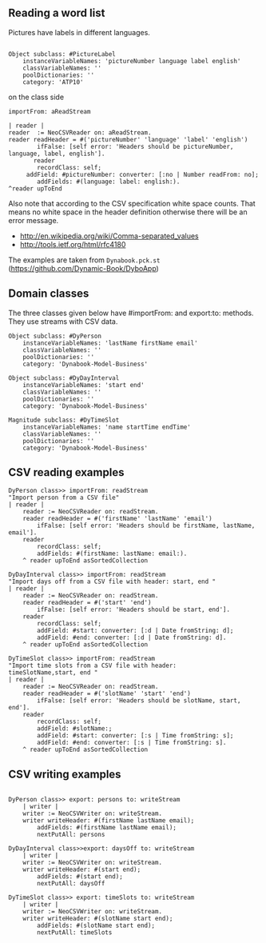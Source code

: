 ## Reading a word list

Pictures have labels in different languages.

````Smalltalk

Object subclass: #PictureLabel
	instanceVariableNames: 'pictureNumber language label english'
	classVariableNames: ''
	poolDictionaries: ''
	category: 'ATP10'
````



on the class side

````Smalltalk
importFrom: aReadStream

| reader |
reader  := NeoCSVReader on: aReadStream.
reader readHeader = #('pictureNumber' 'language' 'label' 'english')
        ifFalse: [self error: 'Headers should be pictureNumber, language, label, english'].
       reader
        recordClass: self;
	 addField: #pictureNumber: converter: [:no | Number readFrom: no];
        addFields: #(language: label: english:).
^reader upToEnd 

````

Also note that according to the CSV specification white space counts. That means no white  space in the header definition otherwise there will be an error message.

- <http://en.wikipedia.org/wiki/Comma-separated_values>
- <http://tools.ietf.org/html/rfc4180>


The examples are taken from ``Dynabook.pck.st`` (https://github.com/Dynamic-Book/DyboApp)

## Domain classes 
The three classes given below have  #importFrom: and export:to: methods. They use streams with CSV data.

````Smalltalk
Object subclass: #DyPerson
	instanceVariableNames: 'lastName firstName email'
	classVariableNames: ''
	poolDictionaries: ''
	category: 'Dynabook-Model-Business'
````

````Smalltalk
Object subclass: #DyDayInterval
	instanceVariableNames: 'start end'
	classVariableNames: ''
	poolDictionaries: ''
	category: 'Dynabook-Model-Business'
````


````Smalltalk
Magnitude subclass: #DyTimeSlot
	instanceVariableNames: 'name startTime endTime'
	classVariableNames: ''
	poolDictionaries: ''
	category: 'Dynabook-Model-Business'
````




## CSV reading examples 

````Smalltalk
DyPerson class>> importFrom: readStream 
"Import person from a CSV file"
| reader |
    reader := NeoCSVReader on: readStream.
    reader readHeader = #('firstName' 'lastName' 'email')
        ifFalse: [self error: 'Headers should be firstName, lastName, email'].
    reader
        recordClass: self;
        addFields: #(firstName: lastName: email:).
    ^ reader upToEnd asSortedCollection
````


````Smalltalk
DyDayInterval class>> importFrom: readStream
"Import days off from a CSV file with header: start, end "
| reader |
    reader := NeoCSVReader on: readStream.
    reader readHeader = #('start' 'end')
        ifFalse: [self error: 'Headers should be start, end'].
    reader
        recordClass: self;
        addField: #start: converter: [:d | Date fromString: d];
        addField: #end: converter: [:d | Date fromString: d].
    ^ reader upToEnd asSortedCollection
````



````Smalltalk
DyTimeSlot class>> importFrom: readStream
"Import time slots from a CSV file with header:
timeSlotName,start, end "
| reader |
	reader := NeoCSVReader on: readStream.
	reader readHeader = #('slotName' 'start' 'end')
		ifFalse: [self error: 'Headers should be slotName, start, end'].
	reader 
		recordClass: self;
		addField: #slotName:;
		addField: #start: converter: [:s | Time fromString: s];
		addField: #end: converter: [:s | Time fromString: s].
	^ reader upToEnd asSortedCollection 
````




## CSV writing examples 

````Smalltalk

DyPerson class>> export: persons to: writeStream
	| writer |
	writer := NeoCSVWriter on: writeStream.
	writer writeHeader: #(firstName lastName email);
		addFields: #(firstName lastName email);
		nextPutAll: persons 
````




````Smalltalk
DyDayInterval class>>export: daysOff to: writeStream
	| writer |
	writer := NeoCSVWriter on: writeStream.
	writer writeHeader: #(start end);
		addFields: #(start end);
		nextPutAll: daysOff 
````


````Smalltalk
DyTimeSlot class>> export: timeSlots to: writeStream
	| writer |
	writer := NeoCSVWriter on: writeStream.
	writer writeHeader: #(slotName start end);
		addFields: #(slotName start end);
		nextPutAll: timeSlots

````
